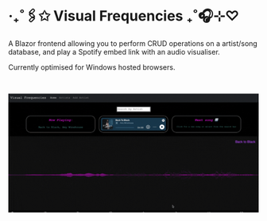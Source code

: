 # ‧₊˚🖇️✩ Visual Frequencies ₊˚🎧⊹♡

A Blazor frontend allowing you to perform CRUD operations on a artist/song database, and play a Spotify embed link with an audio visualiser.

Currently optimised for Windows hosted browsers. 

<br/>

![home_page](https://github.com/Rachel-Tookey/cs_record_shop_frontend/blob/857a1ed09a9a1fcb63014b76774a1590c29f09a8/RSFrontEnd/VisualFrequencies.gif)
